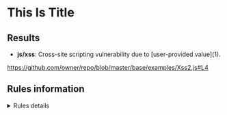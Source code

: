 # This Is Title

## Results


- **js/xss**: Cross-site scripting vulnerability due to \[user-provided value\]\(1\).

https://github.com/owner/repo/blob/master/base/examples/Xss2.js#L4




## Rules information
<!-- Rule Info -->
<details><summary>Rules details</summary>

- js/xss [error]

> Client-side cross-site scripting
 

## Tool information
- Name: CodeQL command-line toolchain
- Organization: GitHub
- Version: 2.2.4
